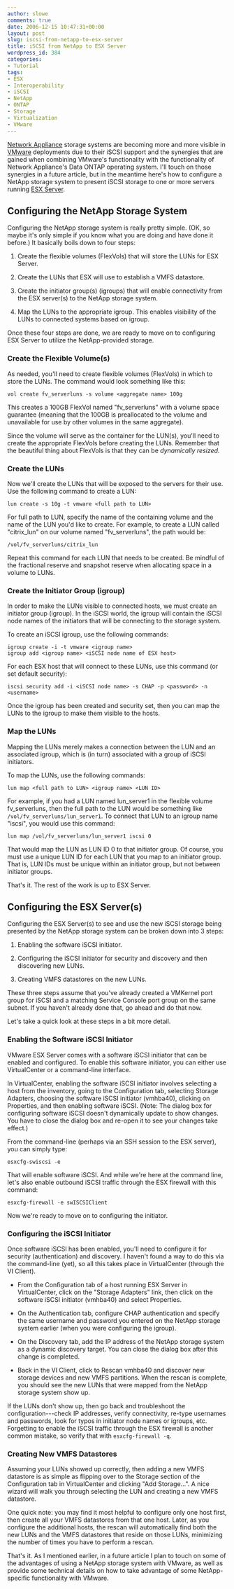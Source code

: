 ```yaml
---
author: slowe
comments: true
date: 2006-12-15 10:47:31+00:00
layout: post
slug: iscsi-from-netapp-to-esx-server
title: iSCSI from NetApp to ESX Server
wordpress_id: 384
categories:
- Tutorial
tags:
- ESX
- Interoperability
- iSCSI
- NetApp
- ONTAP
- Storage
- Virtualization
- VMware
---
```


[Network Appliance](http://www.netapp.com/) storage systems are becoming more and more visible in [VMware](http://www.vmware.com/) deployments due to their iSCSI support and the synergies that are gained when combining VMware's functionality with the functionality of Network Appliance's Data ONTAP operating system. I'll touch on those synergies in a future article, but in the meantime here's how to configure a NetApp storage system to present iSCSI storage to one or more servers running [ESX Server](http://www.vmware.com/products/vi/esx/).

## Configuring the NetApp Storage System

Configuring the NetApp storage system is really pretty simple. (OK, so maybe it's only simple if you know what you are doing and have done it before.) It basically boils down to four steps:

1. Create the flexible volumes (FlexVols) that will store the LUNs for ESX Server.

2. Create the LUNs that ESX will use to establish a VMFS datastore.

3. Create the initiator group(s) (igroups) that will enable connectivity from the ESX server(s) to the NetApp storage system.

4. Map the LUNs to the appropriate igroup. This enables visibility of the LUNs to connected systems based on igroup.

Once these four steps are done, we are ready to move on to configuring ESX Server to utilize the NetApp-provided storage.

### Create the Flexible Volume(s)

As needed, you'll need to create flexible volumes (FlexVols) in which to store the LUNs. The command would look something like this:

	vol create fv_serverluns -s volume <aggregate name> 100g

This creates a 100GB FlexVol named "fv_serverluns" with a volume space guarantee (meaning that the 100GB is preallocated to the volume and unavailable for use by other volumes in the same aggregate).

Since the volume will serve as the container for the LUN(s), you'll need to create the appropriate FlexVols before creating the LUNs. Remember that the beautiful thing about FlexVols is that they can be _dynamically resized._

### Create the LUNs

Now we'll create the LUNs that will be exposed to the servers for their use. Use the following command to create a LUN:

	lun create -s 10g -t vmware <full path to LUN>

For full path to LUN, specify the name of the containing volume and the name of the LUN you'd like to create. For example, to create a LUN called "citrix\_lun" on our volume named "fv\_serverluns", the path would be:

	/vol/fv_serverluns/citrix_lun

Repeat this command for each LUN that needs to be created. Be mindful of the fractional reserve and snapshot reserve when allocating space in a volume to LUNs.

### Create the Initiator Group (igroup)

In order to make the LUNs visible to connected hosts, we must create an initiator group (igroup). In the iSCSI world, the igroup will contain the iSCSI node names of the initiators that will be connecting to the storage system.

To create an iSCSI igroup, use the following commands:

	igroup create -i -t vmware <igroup name>  
	igroup add <igroup name> <iSCSI node name of ESX host>

For each ESX host that will connect to these LUNs, use this command (or set default security):

	iscsi security add -i <iSCSI node name> -s CHAP -p <password> -n <username>

Once the igroup has been created and security set, then you can map the LUNs to the igroup to make them visible to the hosts.

### Map the LUNs

Mapping the LUNs merely makes a connection between the LUN and an associated igroup, which is (in turn) associated with a group of iSCSI initiators.

To map the LUNs, use the following commands:

	lun map <full path to LUN> <igroup name> <LUN ID>

For example, if you had a LUN named lun\_server1 in the flexible volume fv\_serverluns, then the full path to the LUN would be something like `/vol/fv_serverluns/lun_server1`. To connect that LUN to an igroup name "iscsi", you would use this command:

	lun map /vol/fv_serverluns/lun_server1 iscsi 0

That would map the LUN as LUN ID 0 to that initiator group. Of course, you must use a unique LUN ID for each LUN that you map to an initiator group. That is, LUN IDs must be unique within an initiator group, but not between initiator groups.

That's it. The rest of the work is up to ESX Server.

## Configuring the ESX Server(s)

Configuring the ESX Server(s) to see and use the new iSCSI storage being presented by the NetApp storage system can be broken down into 3 steps:

1. Enabling the software iSCSI initiator.

2. Configuring the iSCSI initiator for security and discovery and then discovering new LUNs.

3. Creating VMFS datastores on the new LUNs.

These three steps assume that you've already created a VMKernel port group for iSCSI and a matching Service Console port group on the same subnet. If you haven't already done that, go ahead and do that now.

Let's take a quick look at these steps in a bit more detail.

### Enabling the Software iSCSI Initiator

VMware ESX Server comes with a software iSCSI initiator that can be enabled and configured. To enable this software initiator, you can either use VirtualCenter or a command-line interface.

In VirtualCenter, enabling the software iSCSI initiator involves selecting a host from the inventory, going to the Configuration tab, selecting Storage Adapters, choosing the software iSCSI initiator (vmhba40), clicking on Properties, and then enabling software iSCSI. (Note: The dialog box for configuring software iSCSI doesn't dynamically update to show changes. You have to close the dialog box and re-open it to see your changes take effect.)

From the command-line (perhaps via an SSH session to the ESX server), you can simply type:

	esxcfg-swiscsi -e

That will enable software iSCSI. And while we're here at the command line, let's also enable outbound iSCSI traffic through the ESX firewall with this command:

	esxcfg-firewall -e swISCSIClient

Now we're ready to move on to configuring the initiator.

### Configuring the iSCSI Initiator

Once software iSCSI has been enabled, you'll need to configure it for security (authentication) and discovery. I haven't found a way to do this via the command-line (yet), so all this takes place in VirtualCenter (through the VI Client).

* From the Configuration tab of a host running ESX Server in VirtualCenter, click on the "Storage Adapters" link, then click on the software iSCSI initiator (vmhba40) and select Properties.

* On the Authentication tab, configure CHAP authentication and specify the same username and password you entered on the NetApp storage system earlier (when you were configuring the igroup).

* On the Discovery tab, add the IP address of the NetApp storage system as a dynamic discovery target. You can close the dialog box after this change is completed.

* Back in the VI Client, click to Rescan vmhba40 and discover new storage devices and new VMFS partitions. When the rescan is complete, you should see the new LUNs that were mapped from the NetApp storage system show up.

If the LUNs don't show up, then go back and troubleshoot the configuration---check IP addresses, verify connectivity, re-type usernames and passwords, look for typos in initiator node names or igroups, etc. Forgetting to enable the iSCSI traffic through the ESX firewall is another common mistake, so verify that with `esxcfg-firewall -q`.

### Creating New VMFS Datastores

Assuming your LUNs showed up correctly, then adding a new VMFS datastore is as simple as flipping over to the Storage section of the Configuration tab in VirtualCenter and clicking "Add Storage...". A nice wizard will walk you through selecting the LUN and creating a new VMFS datastore.

One quick note: you may find it most helpful to configure only one host first, then create all your VMFS datastores from that one host. Later, as you configure the additional hosts, the rescan will automatically find both the new LUNs and the VMFS datastores that reside on those LUNs, minimizing the number of times you have to perform a rescan.

That's it. As I mentioned earlier, in a future article I plan to touch on some of the advantages of using a NetApp storage system with VMware, as well as provide some technical details on how to take advantage of some NetApp-specific functionality with VMware.
